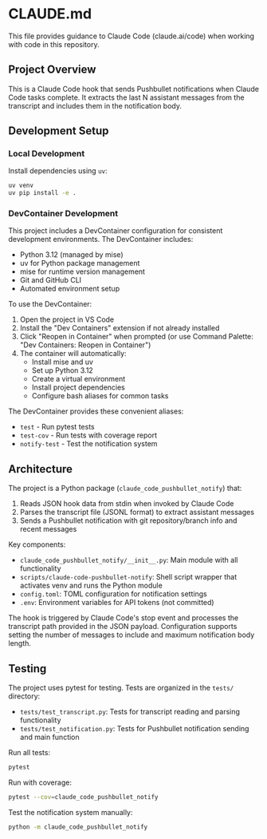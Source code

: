 # CLAUDE.md

This file provides guidance to Claude Code (claude.ai/code) when working with code in this repository.

## Project Overview

This is a Claude Code hook that sends Pushbullet notifications when Claude Code tasks complete. It extracts the last N assistant messages from the transcript and includes them in the notification body.

## Development Setup

### Local Development

Install dependencies using `uv`:
```bash
uv venv
uv pip install -e .
```

### DevContainer Development

This project includes a DevContainer configuration for consistent development environments. The DevContainer includes:
- Python 3.12 (managed by mise)
- uv for Python package management
- mise for runtime version management
- Git and GitHub CLI
- Automated environment setup

To use the DevContainer:
1. Open the project in VS Code
2. Install the "Dev Containers" extension if not already installed
3. Click "Reopen in Container" when prompted (or use Command Palette: "Dev Containers: Reopen in Container")
4. The container will automatically:
   - Install mise and uv
   - Set up Python 3.12
   - Create a virtual environment
   - Install project dependencies
   - Configure bash aliases for common tasks

The DevContainer provides these convenient aliases:
- `test` - Run pytest tests
- `test-cov` - Run tests with coverage report
- `notify-test` - Test the notification system

## Architecture

The project is a Python package (`claude_code_pushbullet_notify`) that:
1. Reads JSON hook data from stdin when invoked by Claude Code
2. Parses the transcript file (JSONL format) to extract assistant messages
3. Sends a Pushbullet notification with git repository/branch info and recent messages

Key components:
- `claude_code_pushbullet_notify/__init__.py`: Main module with all functionality
- `scripts/claude-code-pushbullet-notify`: Shell script wrapper that activates venv and runs the Python module
- `config.toml`: TOML configuration for notification settings
- `.env`: Environment variables for API tokens (not committed)

The hook is triggered by Claude Code's stop event and processes the transcript path provided in the JSON payload. Configuration supports setting the number of messages to include and maximum notification body length.

## Testing

The project uses pytest for testing. Tests are organized in the `tests/` directory:
- `tests/test_transcript.py`: Tests for transcript reading and parsing functionality
- `tests/test_notification.py`: Tests for Pushbullet notification sending and main function

Run all tests:
```bash
pytest
```

Run with coverage:
```bash
pytest --cov=claude_code_pushbullet_notify
```

Test the notification system manually:
```bash
python -m claude_code_pushbullet_notify
```